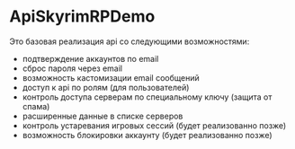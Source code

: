 # ApiSkyrimRPDemo
Это базовая реализация api со следующими возможностями:
- подтверждение аккаунтов по email
- сброс пароля через email
- возможность кастомизации email сообщений
- доступ к api по ролям (для пользователей)
- контроль доступа серверам по специальному ключу (защита от спама)
- расширенные данные в списке серверов
- контроль устаревания игровых сессий (будет реализованно позже)
- возможность блокировки аккаунту (будет реализованно позже)
